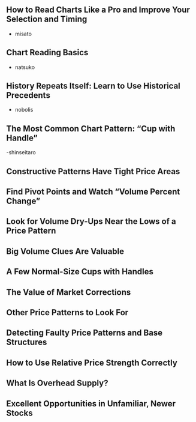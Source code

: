 ## How to Read Charts Like a Pro and Improve Your Selection and Timing
- misato
## Chart Reading Basics
- natsuko
## History Repeats Itself: Learn to Use Historical Precedents
- nobolis
## The Most Common Chart Pattern: “Cup with Handle”
-shinseitaro
## Constructive Patterns Have Tight Price Areas

## Find Pivot Points and Watch “Volume Percent Change”

## Look for Volume Dry-Ups Near the Lows of a Price Pattern

## Big Volume Clues Are Valuable

## A Few Normal-Size Cups with Handles

## The Value of Market Corrections

## Other Price Patterns to Look For

## Detecting Faulty Price Patterns and Base Structures


## How to Use Relative Price Strength Correctly

## What Is Overhead Supply?

## Excellent Opportunities in Unfamiliar, Newer Stocks

